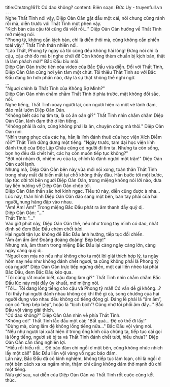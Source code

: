 title:Chương1611: Có đao không?
content:
Biên soạn: Đức Uy - truyenfull.vn<br>---<br>Nghe Thất Tinh nói vậy, Diệp Oản Oản gật đầu một cái, nói chung cũng rảnh rỗi mà, diễn trước với Thất Tinh một phen vậy.<br>"Kịch bản của cậu tôi cũng đã viết rồi..." Diệp Oản Oản hướng về Thất Tinh mở miệng nói.<br>"Phong tỷ, không cần kịch bản, chỉ là diễn thôi mà, cũng không cần phiền toái vậy." Thất Tinh thản nhiên nói.<br>"Lão Thất, Phong tỷ ngay cả tôi cũng đều không hài lòng! Đừng nói chi là cậu, cậu chờ đó mà bị nghe chửi đi! Còn không thèm chuẩn bị kịch bản, thật là làm phách mà!" Bắc Đẩu bĩu môi.<br>Diệp Oản Oản trước tiên xóa video của Bắc Đẩu vừa diễn. Đối với Thất Tinh, Diệp Oản Oản cũng hơi yên tâm một chút. Tối thiểu Thất Tinh so với Bắc Đẩu đáng tin hơn phần nào, đây là sự thật không thể nghi ngờ.<br>...<br>"Ngươi chính là Thất Tinh của Không Sợ Minh?"<br>Diệp Oản Oản nhìn chằm chằm Thất Tinh ở phía trước, mặt không đổi sắc, nói.<br>Nghe tiếng, Thất Tinh xoay người lại, con ngươi hiện ra một vẻ lãnh đạm, đảo mắt lườm Diệp Oản Oản.<br>"Không biết các hạ tìm ta, là có ân oán gì?" Thất Tinh nhìn chằm chằm Diệp Oản Oản, lãnh đạm thờ ơ lên tiếng.<br>"Không phải là oán, cũng không phải là ân, chuyện công mà thôi." Diệp Oản Oản nói.<br>"Nhìn trang phục của các hạ, hẳn là lính đánh thuê của học viện Xích Diễm rồi?" Thất Tinh dửng dưng một tiếng: "Ngày trước, tam đại học viện lính đánh thuê của Độc Lập Châu cũng có người đi tìm ta. Nhưng ta còn sống, bọn họ đều đã chết hết, các hạ còn muốn tiếp tục không?"<br>"Bớt nói nhảm đi, nhiệm vụ của ta, chính là đánh ngươi một trận!" Diệp Oản Oản cười lạnh.<br>Nhưng mà, Diệp Oản Oản bên này vừa mới nói xong, toàn thân Thất Tinh trong nháy mắt đã biến mất tại chỗ không thấy đâu. Hắn bước tới một bước, lập tức dời tới bên người Diệp Oản Oản, trong miệng không nói lời nào, đưa tay liền hướng về Diệp Oản Oản chộp tới.<br>Diệp Oản Oản thần sắc hơi kinh ngạc. Tiểu tử này, diễn cũng được à nha…<br>Lúc này, thân hình Diệp Oản Oản đảo sang một bên, bàn tay phải của hai người, hung hăng đập vào nhau.<br>"Ầm! Ầm! Ầm!" Trong miệng Bắc Đẩu phát ra âm thanh đầy quỷ dị.<br>Diệp Oản Oản: "..."<br>Thất Tinh: "..."<br>Vào giờ phút này, Diệp Oản Oản thề, nếu như trong tay mình có đao, nhất định sẽ đem Bắc Đẩu chém chết tươi.<br>Hai người tận lực không để Bắc Đẩu ảnh hưởng, tiếp tục đối chiến.<br>"Ầm ầm ầm ầm! Đoàng đoàng đoàng! Bép bép!"<br>Nhưng mà, âm thanh trong miệng Bắc Đẩu lại càng ngày càng lớn, càng ngày càng quỷ dị.<br>"Ngươi con mịa nó nếu như không cho ta một lời giải thích hợp lý, ta ngày hôm nay nếu như không đánh chết ngươi, ta cũng không phải là Phong tỷ của ngươi!" Diệp Oản Oản trực tiếp ngừng diễn, một cái liền nhéo tai phải Bắc Đẩu, đem Bắc Đẩu kéo qua.<br>"Tôi cũng rất muốn biết, cậu đang làm gì?" Thất Tinh nhìn chằm chằm Bắc Đẩu lúc này mặt đầy ủy khuất, mở miệng nói.<br>"Tôi... Tôi đang lồng tiếng cho cậu và Phong tỷ mà!! Có vấn đề gì không...? Tôi thấy hai người đánh nhau không có khí thế gì cả, song chưởng của hai người đụng vào nhau đều không có tiếng động gì. Đáng lẽ phải là “ầm ầm”, còn có “bép bép bép”, hoặc là “bịch bịch”! Cũng nhờ tôi phối âm đấy..." Bắc Đẩu vội vàng giải thích.<br>"Có đao không?" Diệp Oản Oản nhìn về phía Thất Tinh.<br>"Không có!" Thất Tinh lắc đầu một cái: "Bất quá... Đệ có thể đi lấy!"<br>"Đừng mà, cùng lắm đệ không lồng tiếng nữa..." Bắc Đẩu vội vàng nói.<br>"Nếu như ngươi lại xuất hiện ở trong ống kính của chúng ta, tiếp tục cái gọi là lồng tiếng, ngươi sẽ bị ta và Thất Tinh đánh chết tươi, hiểu chưa?" Diệp Oản Oản cắn răng nghiến lợi.<br>"Hiểu rồi hiểu rồi... Đệ bảo đảm chỉ ngồi ở một bên, cũng không nhúc nhích lấy một cái!" Bắc Đẩu liền vội vàng vỗ ngực bảo đảm.<br>Lần này, Bắc Đẩu đã có kinh nghiệm, không tiếp tục làm loạn, chỉ là ngồi ở một bên cách xa xa ngắm nhìn, thậm chí cũng không dám thở mạnh dù chỉ một tiếng.<br>Nửa giờ sau, vai diễn của Diệp Oản Oản và Thất Tinh rốt cuộc cũng kết thúc.